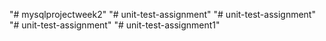 "# mysqlprojectweek2" 
"# unit-test-assignment" 
"# unit-test-assignment" 
"# unit-test-assignment" 
"# unit-test-assignment1" 
